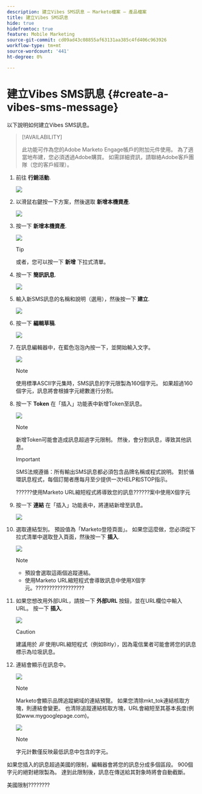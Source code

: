 ```yaml
---
description: 建立Vibes SMS訊息 — Marketo檔案 — 產品檔案
title: 建立Vibes SMS訊息
hide: true
hidefromtoc: true
feature: Mobile Marketing
source-git-commit: cd09ad43c08855af63131aa385c4fd406c963926
workflow-type: tm+mt
source-wordcount: '441'
ht-degree: 0%

---
```


# 建立Vibes SMS訊息 {#create-a-vibes-sms-message}

以下說明如何建立Vibes SMS訊息。

>[!AVAILABILITY]
>
>此功能可作為您的Adobe Marketo Engage帳戶的附加元件使用。 為了適當地布建，您必須透過Adobe購買。 如需詳細資訊，請聯絡Adobe客戶團隊（您的客戶經理）。

1. 前往 **行銷活動**.

   ![](assets/mobile-right-click-hand.jpg)

1. 以滑鼠右鍵按一下方案，然後選取 **新增本機資產**.

   ![](assets/mobile-right-click-hand.jpg)

1. 按一下 **新增本機資產**.

   ![](assets/new-local-asset-hand.jpg)

   >[!TIP]
   >
   >或者，您可以按一下 **新增** 下拉式清單。

1. 按一下 **簡訊訊息**.

   ![](assets/new-local-asset-selection-hand.jpg)

1. 輸入新SMS訊息的名稱和說明（選用），然後按一下 **建立**.

   ![](assets/new-sms-message-offer-ends-soon-hands.jpg)

1. 按一下 **編輯草稿**.

   ![](assets/edit-draft-hand.jpg)

1. 在訊息編輯器中，在藍色泡泡內按一下，並開始輸入文字。

   ![](assets/message-text-pencil.jpg)

   >[!NOTE]
   >
   >使用標準ASCII字元集時，SMS訊息的字元限製為160個字元。 如果超過160個字元，訊息將會根據字元總數進行分割。

1. 按一下 **Token** 在「插入」功能表中新增Token至訊息。

   ![](assets/add-token-real-hand.jpg)

   >[!NOTE]
   >
   >新增Token可能會造成訊息超過字元限制。 然後，會分割訊息，導致其他訊息。

   >[!IMPORTANT]
   >
   >SMS法規遵循：所有輸出SMS訊息都必須包含品牌名稱或程式說明。 對於循環訊息程式，每個訂閱者應每月至少提供一次HELP和STOP指示。

   ??????使用Marketo URL縮短程式將導致您的訊息??????案中使用X個字元

1. 按一下 **連結** 在「插入」功能表中，將連結新增至訊息。

   ![](assets/full-message-link-hand.jpg)

1. 選取連結型別。 預設值為「Marketo登陸頁面」。 如果您這麼做，您必須從下拉式清單中選取登入頁面，然後按一下 **插入**.

   ![](assets/insert-link-real-hands.jpg)

   >[!NOTE]
   >
   >* 預設會選取這兩個追蹤連結。
   >* 使用Marketo URL縮短程式會導致訊息中使用X個字元。??????????????????

1. 如果您想改用外部URL，請按一下 **外部URL** 按鈕，並在URL欄位中輸入URL。 按一下 **插入**.

   ![](assets/insert-link-url-hands.jpg)

   >[!CAUTION]
   >
   >建議用於 _非_ 使用URL縮短程式（例如Bitly），因為電信業者可能會將您的訊息標示為垃圾訊息。

1. 連結會顯示在訊息中。

   ![](assets/link-added.jpg)

   >[!NOTE]
   >
   >Marketo會顯示品牌追蹤網域的連結預覽。 如果您清除mkt_tok連結核取方塊，則連結會變更。 也清除追蹤連結核取方塊，URL會縮短至其基本長度(例如www.mygooglepage.com)。

   ![](assets/image2016-7-27-16-3a20-3a16.png)

   >[!NOTE]
   >
   >字元計數僅反映最低訊息中包含的字元。

如果您插入的訊息超過美國的限制，編輯器會將您的訊息分成多個區段。 900個字元的絕對總限製為。 達到此限制後，訊息在傳送給其對象時將會自動截斷。

美國限制????????
